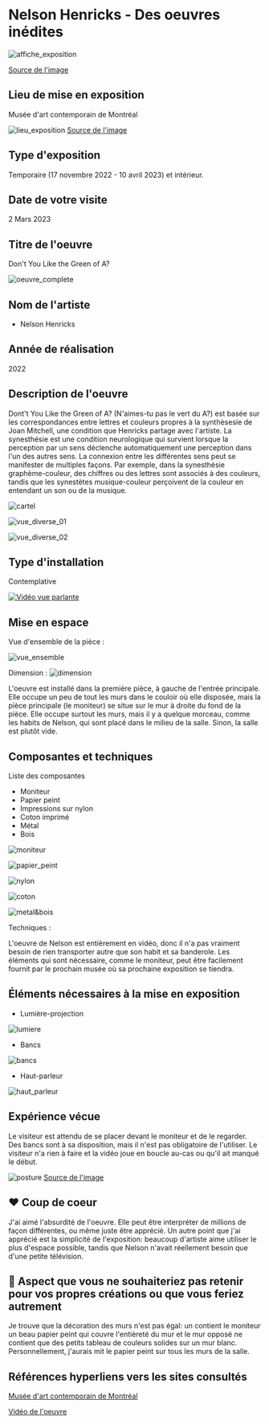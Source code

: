 # Nelson Henricks - Des oeuvres inédites

![affiche_exposition](media/20230302_affiche_exposition.jpg)

[Source de l'image](https://www.quebec.ca/en/news/actualites/detail/montreal-artist-nelson-henricks-launches-exhibition-at-the-mac-along-with-selection-of-screen-tests-by-andy-warhol-44078)

## Lieu de mise en exposition
Musée d'art contemporain de Montréal

![lieu_exposition](media/20230302_lieu_exposition.jpg)
[Source de l'image](https://cultmtl.com/2020/06/the-mac-museum-montreal-is-reopening-june-24-with-free-admission/)

## Type d'exposition 
Temporaire (17 novembre 2022 - 10 avril 2023) et intérieur.

## Date de votre visite		
2 Mars 2023

## Titre de l'oeuvre
Don't You Like the Green of A?


![oeuvre_complete](media/20230302_vue_ensemble.png)


## Nom de l'artiste
* Nelson Henricks

## Année de réalisation
2022

## Description de l'oeuvre	
Dont't You Like the Green of A? (N'aimes-tu pas le vert du A?) est basée sur les correspondances entre lettres et couleurs propres à la synthèsesie de Joan Mitchell, une condition que Henricks partage avec l'artiste. La synesthésie est une condition neurologique qui survient lorsque la perception par un sens déclenche automatiquement une perception dans l'un des autres sens. La connexion entre les différentes sens peut se manifester de multiples façons. Par exemple, dans la synesthésie graphème-couleur, des chiffres ou des lettres sont associés à des couleurs, tandis que les synestètes musique-couleur perçoivent de la couleur en entendant un son ou de la musique.



![cartel](media/20230302_cartel.png)

![vue_diverse_01](media/20230302_mur_arriere.png)

![vue_diverse_02](media/20230302_vue_entree.png)



## Type d'installation
Contemplative

[![Vidéo vue parlante](media/20230302_preview_video.PNG)](https://vimeo.com/767051865)



## Mise en espace	
Vue d'ensemble de la pièce :

![vue_ensemble](media/20230302_ensemble_piece.png)


Dimension :
![dimension](media/20230302_croquis_dimension.png)


L'oeuvre est installé dans la première pièce, à gauche de l'entrée principale. Elle occupe un peu de tout les murs dans le couloir où elle disposée, mais la pièce principale (le moniteur) se situe sur le mur à droite du fond de la pièce. Elle occupe surtout les murs, mais il y a quelque morceau, comme les habits de Nelson, qui sont placé dans le milieu de la salle. Sinon, la salle est plutôt vide.


## Composantes et techniques	

Liste des composantes
* Moniteur
* Papier peint
* Impressions sur nylon
* Coton imprimé
* Métal
* Bois


![moniteur](media/20230302_vue_ensemble.png)

![papier_peint](media/20230302_papier_peint.png)

![nylon](media/20230302_nylon.png)

![coton](media/20230302_coton.jpg)

![metal&bois](media/20230302_metal_bois.png)

Techniques :

L'oeuvre de Nelson est entièrement en vidéo, donc il n'a pas vraiment besoin de rien transporter autre que son habit et sa banderole. Les éléments qui sont nécessaire, comme le moniteur, peut être facilement fournit par le prochain musée où sa prochaine exposition se tiendra. 

## Éléments nécessaires à la mise en exposition

* Lumière-projection

![lumiere](media/20230302_lumiere.png)

* Bancs

![bancs](media/20230302_banc.png)

* Haut-parleur

![haut_parleur](media/20230302_haut_parleur.png)

## Expérience vécue

Le visiteur est attendu de se placer devant le moniteur et de le regarder. Des bancs sont à sa disposition, mais il n'est pas obligatoire de l'utiliser. Le visiteur n'a rien à faire et la vidéo joue en boucle au-cas ou qu'il ait manqué le début.

![posture](media/20230302_posture.jpg)
[Source de l'image](https://www.pexels.com/photo/man-sitting-in-front-of-turned-on-screen-2736135/)



## ❤️ Coup de coeur
J'ai aimé l'absurdité de l'oeuvre. Elle peut être interpréter de millions de façon différentes, ou même juste être apprécié. Un autre point que j'ai apprécié est la simplicité de l'exposition: beaucoup d'artiste aime utiliser le plus d'espace possible, tandis que Nelson n'avait réellement besoin que d'une petite télévision.   


## 🤔 Aspect que vous ne souhaiteriez pas retenir pour vos propres créations ou que vous feriez autrement

Je trouve que la décoration des murs n'est pas égal: un contient le moniteur un beau papier peint qui couvre l'entièreté du mur et le mur opposé ne contient que des petits tableau de couleurs solides sur un mur blanc. Personnellement, j'aurais mit le papier peint sur tous les murs de la salle.

## Références		hyperliens vers les sites consultés
[Musée d'art contemporain de Montréal](https://macm.org/expositions/nelson-henricks/)

[Vidéo de l'oeuvre](https://vimeo.com/767051865)


